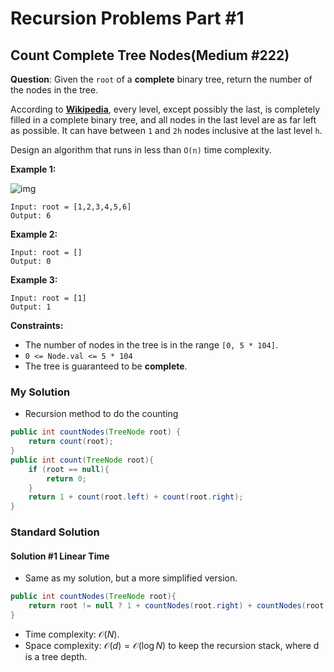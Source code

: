 # Recursion Problems Part #1

## Count Complete Tree Nodes(Medium #222)

**Question**: Given the `root` of a **complete** binary tree, return the number of the nodes in the tree.

According to **[Wikipedia](http://en.wikipedia.org/wiki/Binary_tree#Types_of_binary_trees)**, every level, except possibly the last, is completely filled in a complete binary tree, and all nodes in the last level are as far left as possible. It can have between `1` and `2h` nodes inclusive at the last level `h`.

Design an algorithm that runs in less than `O(n)` time complexity.

 

**Example 1:**

![img](https://assets.leetcode.com/uploads/2021/01/14/complete.jpg)

```
Input: root = [1,2,3,4,5,6]
Output: 6
```

**Example 2:**

```
Input: root = []
Output: 0
```

**Example 3:**

```
Input: root = [1]
Output: 1
```

**Constraints:**

-   The number of nodes in the tree is in the range `[0, 5 * 104]`.
-   `0 <= Node.val <= 5 * 104`
-   The tree is guaranteed to be **complete**.

### My Solution

*   Recursion method to do the counting

```java
public int countNodes(TreeNode root) {
    return count(root);
}
public int count(TreeNode root){
    if (root == null){
        return 0;
    }
    return 1 + count(root.left) + count(root.right);
}
```

### Standard Solution

#### Solution #1 Linear Time

*   Same as my solution, but a more simplified version.

```java
public int countNodes(TreeNode root){
    return root != null ? 1 + countNodes(root.right) + countNodes(root.left) : 0;
}
```

-   Time complexity: $\mathcal{O}(N)$.
-   Space complexity: $\mathcal{O}(d) = \mathcal{O}(\log N)$ to keep the recursion stack, where d is a tree depth.